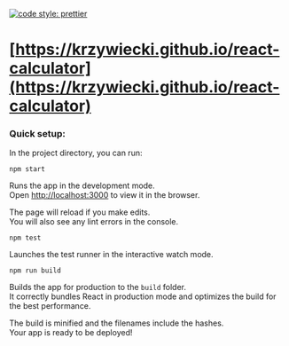 [![code style: prettier](https://img.shields.io/badge/code_style-prettier-ff69b4.svg?style=flat-square)](https://github.com/prettier/prettier)

# [https://krzywiecki.github.io/react-calculator](https://krzywiecki.github.io/react-calculator)

### Quick setup:

In the project directory, you can run:

```npm start```

Runs the app in the development mode.<br>
Open [http://localhost:3000](http://localhost:3000) to view it in the browser.

The page will reload if you make edits.<br>
You will also see any lint errors in the console.

```npm test```

Launches the test runner in the interactive watch mode.<br>

```npm run build```

Builds the app for production to the `build` folder.<br>
It correctly bundles React in production mode and optimizes the build for the best performance.

The build is minified and the filenames include the hashes.<br>
Your app is ready to be deployed!
